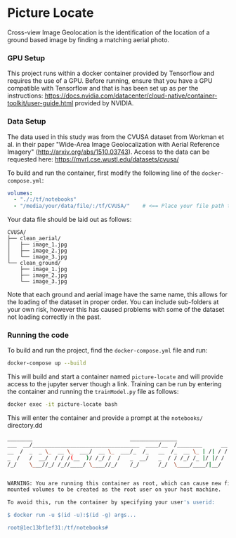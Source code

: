 # Picture Locate
Cross-view Image Geolocation is the identification of the location of a ground based image by finding a matching aerial 
photo.

### GPU Setup
This project runs within a docker container provided by Tensorflow and requires the use of a GPU.  Before running, 
ensure that you have a GPU compatible with Tensorflow and that is has been set up as per the instructions:
https://docs.nvidia.com/datacenter/cloud-native/container-toolkit/user-guide.html provided by NVIDIA.

### Data Setup
The data used in this study was from the CVUSA dataset from Workman et al. in their paper "Wide-Area Image 
Geolocalization with Aerial Reference Imagery" (http://arxiv.org/abs/1510.03743).  Access to the data can be requested
here: https://mvrl.cse.wustl.edu/datasets/cvusa/ 

To build and run the container, first modify the following line of the `docker-compose.yml`:
```yaml
volumes:
  - "./:/tf/notebooks"
  - "/media/your/data/file/:/tf/CVUSA/"    # <== Place your file path to your data here
```    
Your data file should be laid out as follows:
```
CVUSA/
├── clean_aerial/
│   ├── image_1.jpg
│   ├── image_2.jpg
│   └── image_3.jpg
└── clean_ground/
    ├── image_1.jpg
    ├── image_2.jpg
    └── image_3.jpg
```
Note that each ground and aerial image have the same name, this allows for the loading of the dataset in proper order. 
You can include sub-folders at your own risk, however this has caused problems with some of the dataset not loading 
correctly in the past.

### Running the code
To build and run the project, find the `docker-compose.yml` file and run:
```bash
docker-compose up --build
```
This will build and start a container named `picture-locate` and will provide access to the jupyter server though a link.
Training can be run by entering the container and running the `trainModel.py` file as follows:

```bash
docker exec -it picture-locate bash
```
This will enter the container and provide a prompt at the `notebooks/` directory.dd
```bash
________                               _______________
___  __/__________________________________  ____/__  /________      __
__  /  _  _ \_  __ \_  ___/  __ \_  ___/_  /_   __  /_  __ \_ | /| / /
_  /   /  __/  / / /(__  )/ /_/ /  /   _  __/   _  / / /_/ /_ |/ |/ /
/_/    \___//_/ /_//____/ \____//_/    /_/      /_/  \____/____/|__/


WARNING: You are running this container as root, which can cause new files in
mounted volumes to be created as the root user on your host machine.

To avoid this, run the container by specifying your user's userid:

$ docker run -u $(id -u):$(id -g) args...

root@1ec13bf1ef31:/tf/notebooks# 
```